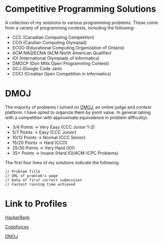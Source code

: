 # Competitive Programming Solutions

A collection of my solutions to various programming problems. These come from a variety of programming contests, including the following:

* CCC (Canadian Computing Competition)
* CCO (Candian Computing Olympiad)
* ECOO (Educational Computing Organization of Ontario)
* ACM NAQ/ECNA (ACM North American Qualifier/
* IOI (International Olympiads of Informatics)
* DMOCP (Don Mills Open Programming Contest)
* GCJ (Google Code Jam)
* COCI (Croatian Open Competition in Informatics)

# DMOJ

The majority of problems I solved on [DMOJ](https://dmoj.ca/), an online judge and contest platform. I have opted to organize them by point value. In general (along with a competition with approximate equivalence in problem difficulty):

* 3/4 Points → Very Easy (CCC Junior 1-2)
* 5/7 Points → Easy (CCC Junior)
* 10/12 Points → Normal (CCC Senior)
* 15/20 Points → Hard (CCO)
* 25/30 Points → Very Hard (IOI)
* 35+ Points → Insane (Hard IOI/ACM-ICPC Problems)

The first four lines of my solutions indicate the following:

```
// Problem Title
// URL of problem's page
// Date of first correct submission
// Fastest running time achieved
```

# Link to Profiles

[HackerRank](https://www.hackerrank.com/pwnclub)

[Codeforces](http://codeforces.com/profile/pwnclub)

[DMOJ](https://dmoj.ca/user/pwnclub)
